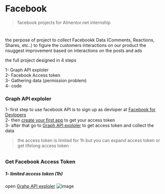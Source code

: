 # Facebook
> facebook projects for Almentor.net internship
#


the perpose of project to collect Facebookk Data (Comments, Reactions, Shares, etc..) to figure the customers interactions on our product 
the nsuggest improvement based on interactions on the posts and ads 

the full project designed in 4 steps

 1- Graph API exploler <br>
 2- Facebook Access token<br>
 3- Gathering data (permission problem) <br>
 4- code <br>

### Graph API exploler 

1- first step to use facebook API is to sign up as devloper at [Facebook for Devlopers](https://developers.facebook.com/)<br>
2- then [create your first app](https://developers.facebook.com/docs/development/create-an-app) to get your access token<br>
3- after that go to [Graph API exploler](https://developers.facebook.com/tools/explorer/) to get access token and collect the data<br>

> the access token is limited for 1h but you can expand access token or get lifelong access token
######
### Get Facebook Access Token
 ##### 1- limited access token (1h)
 open [Grahp API exploler](https://developers.facebook.com/tools/explorer/) 
 ![image](https://user-images.githubusercontent.com/81495150/138315875-4bf1874f-ed74-4843-a535-1afdba81b994.png)

 

